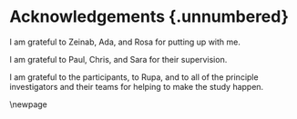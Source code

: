 # Acknowledgements {.unnumbered}

<!-- This is for acknowledging all of the people who helped out -->

I am grateful to Zeinab, Ada, and Rosa for putting up with me.

I am grateful to Paul, Chris, and Sara for their supervision.

I am grateful to the participants, to Rupa, and to all of the principle investigators and their teams for helping to make the study happen. 

<!-- Use the \newpage command to force a new page -->

\newpage



